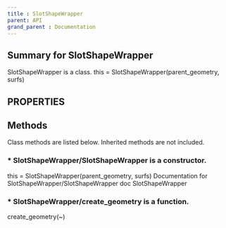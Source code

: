 ```yaml
---
title : SlotShapeWrapper
parent: API
grand_parent : Documentation
---
```

## Summary for SlotShapeWrapper
SlotShapeWrapper is a class.
this = SlotShapeWrapper(parent_geometry, surfs)
## PROPERTIES
## Methods
Class methods are listed below. Inherited methods are not included.
### * SlotShapeWrapper/SlotShapeWrapper is a constructor.
this = SlotShapeWrapper(parent_geometry, surfs)
Documentation for SlotShapeWrapper/SlotShapeWrapper
doc SlotShapeWrapper

### * SlotShapeWrapper/create_geometry is a function.
create_geometry(~)

